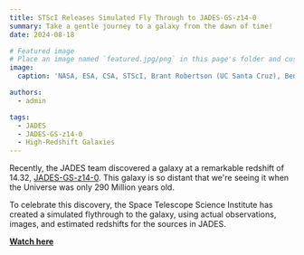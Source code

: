 ```yaml
---
title: STScI Releases Simulated Fly Through to JADES-GS-z14-0
summary: Take a gentle journey to a galaxy from the dawn of time! 
date: 2024-08-18

# Featured image
# Place an image named `featured.jpg/png` in this page's folder and customize its options here.
image:
  caption: 'NASA, ESA, CSA, STScI, Brant Robertson (UC Santa Cruz), Ben Johnson (CfA), Sandro Tacchella (Cambridge), Phill Cargile (CfA)'

authors:
  - admin

tags:
  - JADES
  - JADES-GS-z14-0
  - High-Redshift Galaxies
---
```


Recently, the JADES team discovered a galaxy at a remarkable redshift of 14.32, [JADES-GS-z14-0](https://webbtelescope.org/contents/early-highlights/nasas-james-webb-space-telescope-finds-most-distant-known-galaxy).
This galaxy is so distant that we're seeing it when the Universe was only 290 Million years old. 

To celebrate this discovery, the Space Telescope Science Institute has created a simulated 
flythrough to the galaxy, using actual observations, images, and estimated redshifts for
the sources in JADES. 

[**Watch here**](https://youtu.be/6NKbDrXua4k?si=TIKw8fTuXXeBj5eW)


